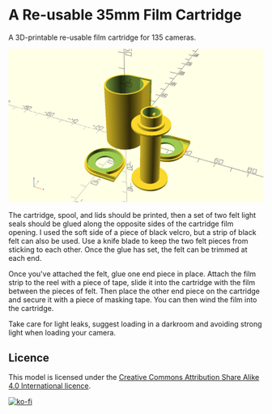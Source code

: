 # A Re-usable 35mm Film Cartridge
A 3D-printable re-usable film cartridge for 135 cameras.

![A render of the STL for the cartridge](135-cartridge.png "A render of the STL for the cartridge")

The cartridge, spool, and lids should be printed, then a set of two felt light seals should be glued along the opposite sides of the cartridge film opening. I used the soft side of a piece of black velcro, but a strip of black felt can also be used. Use a knife blade to keep the two felt pieces from sticking to each other. Once the glue has set, the felt can be trimmed at each end.

Once you've attached the felt, glue one end piece in place. Attach the film strip to the reel with a piece of tape, slide it into the cartridge with the film between the pieces of felt. Then place the other end piece on the cartridge and secure it with a piece of masking tape. You can then wind the film into the cartridge.

Take care for light leaks, suggest loading in a darkroom and avoiding strong light when loading your camera.

## Licence

This model is licensed under the [Creative Commons Attribution Share Alike 4.0 International licence](license.md).

[![ko-fi](https://ko-fi.com/img/githubbutton_sm.svg)](https://ko-fi.com/B0B41FD5UE)
